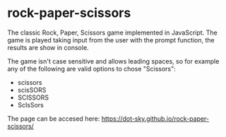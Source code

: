 # rock-paper-scissors
The classic Rock, Paper, Scissors game implemented in JavaScript. The game is played taking input from the user with the prompt function, the results are show in console.

The game isn't case sensitive and allows leading spaces, so for example any of the following are valid options to chose "Scissors":
* scissors
* scisSORS
* SCISSORS
* ScIsSors

The page can be accesed here:
https://dot-sky.github.io/rock-paper-scissors/